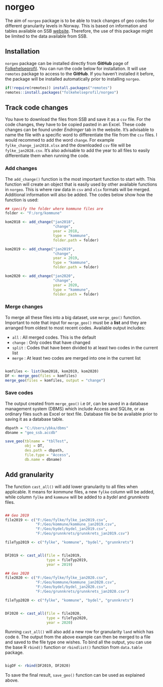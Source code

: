 
# norgeo

<!-- badges: start -->

<!-- badges: end -->

The aim of `norgeo` package is to be able to track changes of geo codes
for different granularity levels in Norway. This is based on information
and tables available on SSB
[website](https://www.ssb.no/befolkning/artikler-og-publikasjoner/regionale-endringer-2020).
Therefore, the use of this package might be limited to the data
available from SSB.

## Installation

`norgeo` package can be installed directly from **GitHub** page of
[Folkehelseprofil](https://github.com/folkehelseprofil). You can run the
code below for installation. It will use `remotes` package to access to
the **GitHub**. If you haven’t installed it before, the package will be
installed automatically prior to installing `norgeo`.

``` r
if(!require(remotes)) install.packages("remotes")
remotes::install.packages("folkehelseprofil/norgeo")
```

## Track code changes

You have to download the files from SSB and save it as a `csv` file. For
the code changes, they have to be copied pasted in an Excel. These code
changes can be found under *Endringer* tab in the website. It’s
advisable to name the file with a specific word to differentiate the
file from the `csv` files. I would recommed to add the word `change`.
For example `fylke_change_jan2018.xlsx` and the downloaded `csv` file
will be `fylke_jan2028.csv`. It’s also advisable to add the year to all
files to easily differentiate them when running the code.

### Add changes

The `add_change()` function is the most important function to start
with. This function will create an object that is easily used by other
available functions in `norgeo`. This is where raw data in `csv` and
`xlsx` formats will be merged. Additional information will also be
added. The codes below show how the function is used:

``` r
## specify the folder where kommune files are
folder <- "F:/org/kommune"

kom2018 <- add_change("jan2018",
                      "change",
                      year = 2018,
                      type = "kommune",
                      folder.path = folder)

kom2019 <- add_change("jan2019",
                      "change",
                      year = 2019,
                      type = "kommune",
                      folder.path = folder)

kom2020 <- add_change("jan2020",
                      "change",
                      year = 2020,
                      type = "kommune",
                      folder.path = folder)
```

### Merge changes

To merge all these files into a big dataset, use `merge_geo()` function.
Important to note that input for `merge_geo()` must be a **list** and
they are arranged from oldest to most recent codes. Available output
includes:

  - `all` : All merged codes. This is the default
  - `change` : Only codes that have changed
  - `split` : Codes that have been divided to at least two codes in the
    current list
  - `merge` : At least two codes are merged into one in the current list

<!-- end list -->

``` r

komfiles <- list(kom2018, kom2019, kom2020)
DF <- merge_geo(files = komfiles)
merge_geo(files = komfiles, output = "change")
```

### Save codes

The output created from `merge_geo()` i.e `DF`, can be saved in a
database management system (DBMS) which include Access and SQLite, or as
ordinary files such as Excel or text file. Database file be be available
prior to saving it as a database table.

``` r
dbpath = "C:/Users/ybka/dbms"
dbname = "geo_ssb.accdb"

save_geo(tblname = "tblTest",
         obj = DT,
         des.path = dbpath,
         file.type = "Access",
         db.name = dbname)
```

## Add granularity

The function `cast_all()` will add lower granularity to all files when
applicable. It means for *kommune* files, a new `fylke` column will be
added, while column `fylke` and `kommune` will be added to a *bydel* and
*grunnkrets* files.

``` r

## Geo 2019
file2019 <- c("F:/Geo/fylke/fylke_jan2019.csv",
              "F:/Geo/kommune/kommune_jan2019.csv",
              "F:/Geo/bydel/bydel_jan2019.csv",
              "F:/Geo/grunnkrets/grunnkrets_jan2019.csv")

fileTyp2019 <- c("fylke", "kommune", "bydel", "grunnkrets")


DF2019 <- cast_all(file = file2019,
                   type = fileTyp2019,
                   year = 2019)

## Geo 2020
file2020 <- c("F:/Geo/fylke/fylke_jan2020.csv",
              "F:/Geo/kommune/kommune_jan2020.csv",
              "F:/Geo/bydel/bydel_jan2020.csv",
              "F:/Geo/grunnkrets/grunnkrets_jan2020.csv")

fileTyp2020 <- c("fylke", "kommune", "bydel", "grunnkrets")


DF2020 <- cast_all(file = file2020,
                   type = fileTyp2020,
                   year = 2020)
```

Running `cast_all()` will also add a new row for granularity `land`
which has code `0`. The output from the above example can then be merged
to a file and saved to the file type one wishes. To bind all the output,
you can use the base R `rbind()` function or `rbindlist()` function from
`data.table` package.

``` r

bigDF <- rbind(DF2019, DF2020)
```

To save the final result, `save_geo()` function can be used as explained
above.
